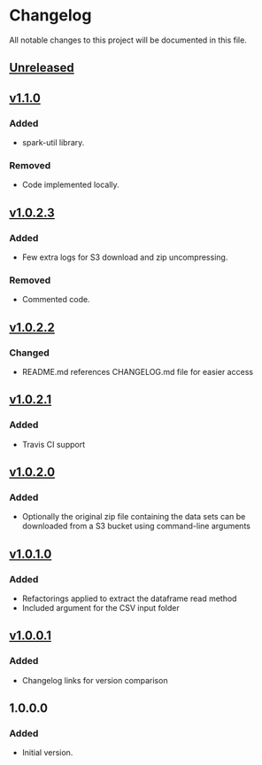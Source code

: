 # Changelog
All notable changes to this project will be documented in this file.

## [Unreleased]

## [v1.1.0]
### Added
- spark-util library.

### Removed
- Code implemented locally.

## [v1.0.2.3]
### Added
- Few extra logs for S3 download and zip uncompressing.

### Removed
- Commented code.

## [v1.0.2.2]
### Changed
- README.md references CHANGELOG.md file for easier access

## [v1.0.2.1]
### Added
- Travis CI support

## [v1.0.2.0]
### Added
- Optionally the original zip file containing the data sets can be downloaded from a S3 bucket 
using command-line arguments

## [v1.0.1.0]
### Added
- Refactorings applied to extract the dataframe read method
- Included argument for the CSV input folder

## [v1.0.0.1]
### Added
- Changelog links for version comparison

## 1.0.0.0
### Added
- Initial version.

[Unreleased]: https://github.com/andersonkmi/kaggle-tmdb-movie-dataset-spark/compare/v1.1.0...HEAD
[v1.1.0]: https://github.com/andersonkmi/kaggle-tmdb-movie-dataset-spark/compare/v1.0.2.3...v1.1.0
[v1.0.2.3]: https://github.com/andersonkmi/kaggle-tmdb-movie-dataset-spark/compare/v1.0.2.2...v1.0.2.3
[v1.0.2.2]: https://github.com/andersonkmi/kaggle-tmdb-movie-dataset-spark/compare/v1.0.2.1...v1.0.2.2
[v1.0.2.1]: https://github.com/andersonkmi/kaggle-tmdb-movie-dataset-spark/compare/v1.0.2.0...v1.0.2.1
[v1.0.2.0]: https://github.com/andersonkmi/kaggle-tmdb-movie-dataset-spark/compare/v1.0.1.0...v1.0.2.0
[v1.0.1.0]: https://github.com/andersonkmi/kaggle-tmdb-movie-dataset-spark/compare/v1.0.0.1...v1.0.1.0
[v1.0.0.1]: https://github.com/andersonkmi/kaggle-tmdb-movie-dataset-spark/compare/v1.0.0.0...v1.0.0.1